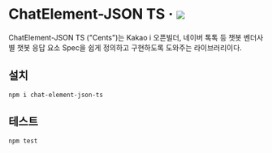 # ChatElement-JSON TS · <a href="https://www.npmjs.com/package/chat-element-json-ts"><img src="https://img.shields.io/npm/v/chat-element-json-ts?color=%230080ff" /></a>
ChatElement-JSON TS ("Cents")는 Kakao i 오픈빌더, 네이버 톡톡 등 챗봇 벤더사별 챗봇 응답 요소 Spec을 쉽게 정의하고 구현하도록 도와주는 라이브러리이다.

## 설치

```shell
npm i chat-element-json-ts
```

## 테스트

```shell
npm test
```
